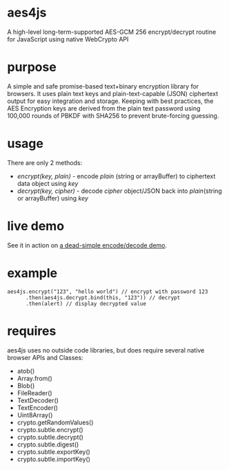 # aes4js
A high-level long-term-supported AES-GCM 256 encrypt/decrypt routine for JavaScript using native WebCrypto API

# purpose
A simple and safe promise-based text+binary encryption library for browsers. It uses plain text keys and plain-text-capable (JSON) ciphertext output for easy integration and storage. Keeping with best practices, the AES Encryption keys are derived from the plain text password using 100,000 rounds of PBKDF with SHA256 to prevent brute-forcing guessing.


# usage
There are only 2 methods:

* *encrypt(key, plain)* - encode _plain_ (string or arrayBuffer) to ciphertext data object using _key_
* *decrypt(key, cipher)* - decode _cipher_ object/JSON back into _plain_(string or arrayBuffer) using _key_

# live demo
See it in action on [a dead-simple encode/decode demo](https://pagedemos.com/qskd4gcdndtg/output/).

# example
```
aes4js.encrypt("123", "hello world") // encrypt with password 123
      .then(aes4js.decrypt.bind(this, "123")) // decrypt
      .then(alert) // display decrypted value
```

# requires
aes4js uses no outside code libraries, but does require several native browser APIs and Classes:

* atob()
* Array.from()
* Blob()
* FileReader()
* TextDecoder()
* TextEncoder()
* Uint8Array()
* crypto.getRandomValues()
* crypto.subtle.encrypt()
* crypto.subtle.decrypt()
* crypto.subtle.digest()
* crypto.subtle.exportKey()
* crypto.subtle.importKey()










